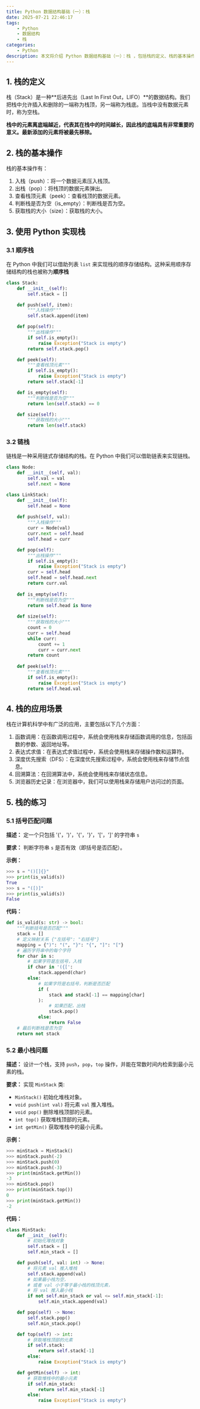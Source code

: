 ```yaml
---
title: Python 数据结构基础（一）：栈
date: 2025-07-21 22:46:17
tags: 
    - Python
    - 数据结构
    - 栈
categories: 
	- Python
description: 本文将介绍 Python 数据结构基础（一）：栈 ，包括栈的定义、栈的基本操作、栈的应用场景等。
---
```


## 1. 栈的定义

栈（Stack）是一种**后进先出（Last In First Out，LIFO）**的数据结构。我们把栈中允许插入和删除的一端称为栈顶，另一端称为栈底。当栈中没有数据元素时，称为空栈。

**栈中的元素离底端越近，代表其在栈中的时间越长，因此栈的底端具有非常重要的意义。最新添加的元素将被最先移除。**

## 2. 栈的基本操作

栈的基本操作有：

1. 入栈（push）：将一个数据元素压入栈顶。
2. 出栈（pop）：将栈顶的数据元素弹出。
3. 查看栈顶元素（peek）：查看栈顶的数据元素。
4. 判断栈是否为空（is_empty）：判断栈是否为空。
5. 获取栈的大小（size）：获取栈的大小。

## 3. 使用 Python 实现栈

### 3.1 顺序栈

在 Python 中我们可以借助列表 `list` 来实现栈的顺序存储结构。这种采用顺序存储结构的栈也被称为**顺序栈**

```python
class Stack:
    def __init__(self):
        self.stack = []

    def push(self, item):
        """入栈操作"""
        self.stack.append(item)

    def pop(self):
        """出栈操作"""
        if self.is_empty():
            raise Exception("Stack is empty")
        return self.stack.pop()

    def peek(self):
        """查看栈顶元素"""
        if self.is_empty():
            raise Exception("Stack is empty")
        return self.stack[-1]

    def is_empty(self):
        """判断栈是否为空"""
        return len(self.stack) == 0

    def size(self):
        """获取栈的大小"""
        return len(self.stack)
```

### 3.2 链栈

链栈是一种采用链式存储结构的栈。在 Python 中我们可以借助链表来实现链栈。

```python
class Node:
    def __init__(self, val):
        self.val = val
        self.next = None

class LinkStack:
    def __init__(self):
        self.head = None
    
    def push(self, val):
        """入栈操作"""
        curr = Node(val)
        curr.next = self.head
        self.head = curr

    def pop(self):
        """出栈操作"""
        if self.is_empty():
            raise Exception("Stack is empty")
        curr = self.head
        self.head = self.head.next
        return curr.val
    
    def is_empty(self):
        """判断栈是否为空"""
        return self.head is None
    
    def size(self):
        """获取栈的大小"""
        count = 0
        curr = self.head
        while curr:
            count += 1
            curr = curr.next
        return count
    
    def peek(self):
        """查看栈顶元素"""
        if self.is_empty():
            raise Exception("Stack is empty")
        return self.head.val
```

## 4. 栈的应用场景

栈在计算机科学中有广泛的应用，主要包括以下几个方面：

1. 函数调用：在函数调用过程中，系统会使用栈来存储函数调用的信息，包括函数的参数、返回地址等。
2. 表达式求值：在表达式求值过程中，系统会使用栈来存储操作数和运算符。
3. 深度优先搜索（DFS）：在深度优先搜索过程中，系统会使用栈来存储节点信息。
4. 回溯算法：在回溯算法中，系统会使用栈来存储状态信息。
5. 浏览器历史记录：在浏览器中，我们可以使用栈来存储用户访问过的页面。

## 5. 栈的练习

### 5.1 括号匹配问题

**描述：** 定一个只包括 '('，')'，'{'，'}'，'['，']' 的字符串 `s`

**要求：** 判断字符串 `s` 是否有效（即括号是否匹配）。

**示例：**
```python
>>> s = "()[]{}"
>>> print(is_valid(s))
True
>>> s = "([)]"
>>> print(is_valid(s))
False
```

**代码：**

```python
def is_valid(s: str) -> bool:
    """判断括号是否匹配"""
    stack = []
    # 定义映射关系 {"左括号": "右括号"}
    mapping = {")": "(", "}": "{", "]": "["}
    # 遍历字符串中的每个字符
    for char in s:
        # 如果字符是左括号，入栈
        if char in '({[':
            stack.append(char)
        else:
            # 如果字符是右括号，判断是否匹配
            if (
                stack and stack[-1] == mapping[char]
            ):
                # 如果匹配，出栈
                stack.pop()
            else:
                return False
    # 最后判断栈是否为空
    return not stack
```

### 5.2 最小栈问题

**描述：** 设计一个栈，支持 `push`，`pop`，`top` 操作，并能在常数时间内检索到最小元素的栈。

**要求：** 实现 `MinStack` 类:

- `MinStack()` 初始化堆栈对象。
- `void push(int val)` 将元素 `val` 推入堆栈。
- `void pop()` 删除堆栈顶部的元素。
- `int top()` 获取堆栈顶部的元素。
- `int getMin()` 获取堆栈中的最小元素。

**示例：**

```python
>>> minStack = MinStack()
>>> minStack.push(-2)
>>> minStack.push(0)
>>> minStack.push(-3)
>>> print(minStack.getMin())
-3
>>> minStack.pop()
>>> print(minStack.top())
0
>>> print(minStack.getMin())
-2
```

**代码：**

```python
class MinStack:
    def __init__(self):
        # 初始化堆栈对象    
        self.stack = []
        self.min_stack = []

    def push(self, val: int) -> None:
        # 将元素 val 推入堆栈
        self.stack.append(val)
        # 如果最小栈为空，
        # 或者 val 小于等于最小栈的栈顶元素，
        # 将 val 推入最小栈
        if not self.min_stack or val <= self.min_stack[-1]:
            self.min_stack.append(val) 

    def pop(self) -> None:
        self.stack.pop()
        self.min_stack.pop()

    def top(self) -> int:
        # 获取堆栈顶部的元素
        if self.stack:
            return self.stack[-1]
        else:
            raise Exception("Stack is empty")

    def getMin(self) -> int:
        # 获取堆栈中的最小元素
        if self.min_stack:
            return self.min_stack[-1]
        else:
            raise Exception("Stack is empty")
```